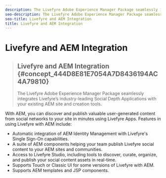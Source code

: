 ```yaml
---
description: The Livefyre Adobe Experience Manager Package seamlessly integrates Livefyre’s industry-leading Social Depth Applications with your existing AEM site and creation tools.
seo-description: The Livefyre Adobe Experience Manager Package seamlessly integrates Livefyre’s industry-leading Social Depth Applications with your existing AEM site and creation tools.
seo-title: Livefyre and AEM Integration
title: Livefyre and AEM Integration
---
```


# Livefyre and AEM Integration


>## Livefyre and AEM Integration {#concept_444D8E81E7054A7D8436194AC4A79810}
>The Livefyre Adobe Experience Manager Package seamlessly integrates Livefyre’s industry-leading Social Depth Applications with your existing AEM site and creation tools.

With AEM, you can discover and publish valuable user-generated content from social networks to your site in minutes using Livefyre Apps. Features in using Livefyre with AEM include:


* Automatic integration of AEM Identity Management with Livefyre's Single Sign-On capabilities.
* A suite of AEM components helping your team publish Livefyre social content to your AEM sites and communities.
* Access to Livefyre Studio, including tools to discover, curate, organize, and publish your social content assets in real-time.
* Supports Touch or Classic UI for some versions of Livefyre with AEM.
* Supports AEM templates and JSP components.

